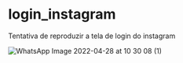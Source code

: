 # login_instagram
Tentativa de reproduzir a tela de login do instagram

![WhatsApp Image 2022-04-28 at 10 30 08 (1)](https://user-images.githubusercontent.com/79750052/165767479-0f5047b7-c0a7-435d-bb6d-05120fafb172.jpeg)
